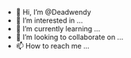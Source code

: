 - 👋 Hi, I’m @Deadwendy
- 👀 I’m interested in ...
- 🌱 I’m currently learning ...
- 💞️ I’m looking to collaborate on ...
- 📫 How to reach me ...

<!---
Deadwendy/Deadwendy is a ✨ special ✨ repository because its `README.md` (this file) appears on your GitHub profile.
You can click the Preview link to take a look at your changes.
--->
